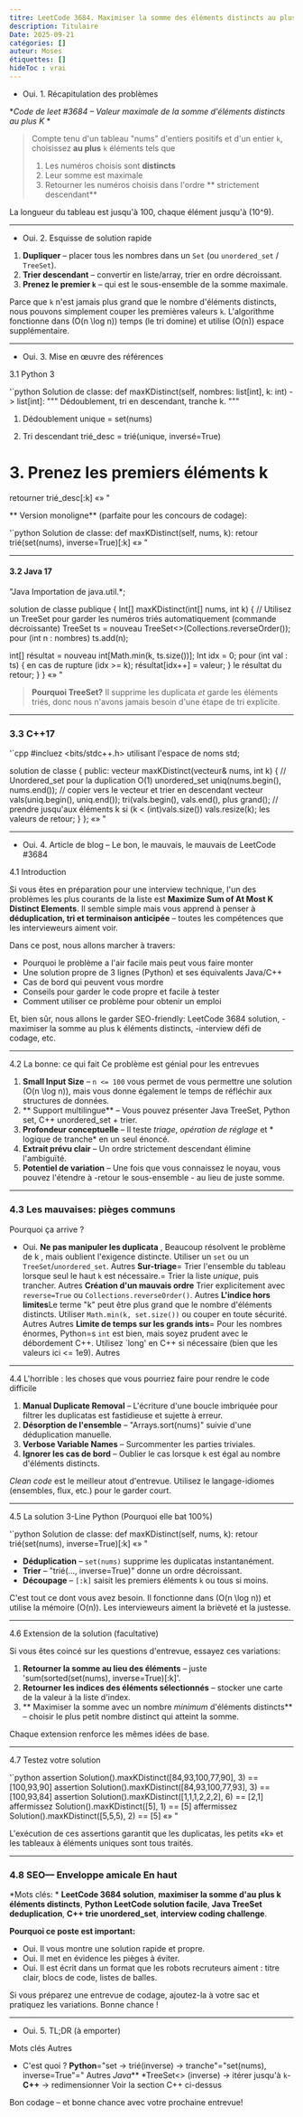 ```yaml
---
titre: LeetCode 3684. Maximiser la somme des éléments distincts au plus K -
description: Titulaire
Date: 2025-09-21
catégories: []
auteur: Moses
étiquettes: []
hideToc : vrai
---
```

- Oui. 1. Récapitulation des problèmes

**Code de leet #3684 – Valeur maximale de la somme d'éléments distincts au plus K* *

> Compte tenu d'un tableau "nums" d'entiers positifs et d'un entier `k`, choisissez **au plus** `k` éléments tels que
> 1. Les numéros choisis sont **distincts**
> 2. Leur somme est maximale
> 3. Retourner les numéros choisis dans l'ordre ** strictement descendant**

La longueur du tableau est jusqu'à 100, chaque élément jusqu'à \(10^9\).

---

- Oui. 2. Esquisse de solution rapide

1. **Dupliquer** – placer tous les nombres dans un `Set` (ou `unordered_set` / `TreeSet`).
2. **Trier descendant** – convertir en liste/array, trier en ordre décroissant.
3. **Prenez le premier `k`** – qui est le sous-ensemble de la somme maximale.

Parce que `k` n'est jamais plus grand que le nombre d'éléments distincts, nous pouvons simplement couper les premières valeurs `k`.
L'algorithme fonctionne dans \(O(n \log n)\) temps (le tri domine) et utilise \(O(n)\) espace supplémentaire.

---

- Oui. 3. Mise en œuvre des références

3.1 Python 3

'`python
Solution de classe:
def maxKDistinct(self, nombres: list[int], k: int) -> list[int]:
"""
Dédoublement, tri en descendant, tranche k.
"""
1. Dédoublement
unique = set(nums)

2. Tri descendant
trié_desc = trié(unique, inversé=True)

# 3. Prenez les premiers éléments k
retourner trié_desc[:k]
«» "

** Version monoligne** (parfaite pour les concours de codage):

'`python
Solution de classe:
def maxKDistinct(self, nums, k):
retour trié(set(nums), inverse=True)[:k]
«» "

---

#### 3.2 Java 17

"Java
Importation de java.util.*;

solution de classe publique {
Int[] maxKDistinct(int[] nums, int k) {
// Utilisez un TreeSet pour garder les numéros triés automatiquement (commande décroissante)
TreeSet<Integer> ts = nouveau TreeSet<>(Collections.reverseOrder());
pour (int n : nombres) ts.add(n);

int[] résultat = nouveau int[Math.min(k, ts.size())];
Int idx = 0;
pour (int val : ts) {
en cas de rupture (idx >= k);
résultat[idx++] = valeur;
}
le résultat du retour;
}
}
«» "

> **Pourquoi TreeSet?**
> Il supprime les duplicata *et* garde les éléments triés, donc nous n'avons jamais besoin d'une étape de tri explicite.

---

### 3.3 C++17

'`cpp
#incluez <bits/stdc++.h>
utilisant l'espace de noms std;

solution de classe {
public:
vecteur<int> maxKDistinct(vecteur<int>& nums, int k) {
// Unordered_set pour la duplication O(1)
unordered_set<int> uniq(nums.begin(), nums.end());
// copier vers le vecteur et trier en descendant
vecteur<int> vals(uniq.begin(), uniq.end());
tri(vals.begin(), vals.end(), plus grand<int>();
// prendre jusqu'aux éléments k
si (k < (int)vals.size()) vals.resize(k);
les valeurs de retour;
}
};
«» "

---

- Oui. 4. Article de blog – Le bon, le mauvais, le mauvais de LeetCode #3684

4.1 Introduction

Si vous êtes en préparation pour une interview technique, l'un des problèmes les plus courants de la liste est **Maximize Sum of At Most K Distinct Elements**. Il semble simple mais vous apprend à penser à **déduplication, tri et terminaison anticipée** – toutes les compétences que les intervieweurs aiment voir.

Dans ce post, nous allons marcher à travers:

- Pourquoi le problème a l'air facile mais peut vous faire monter
- Une solution propre de 3 lignes (Python) et ses équivalents Java/C++
- Cas de bord qui peuvent vous mordre
- Conseils pour garder le code propre et facile à tester
- Comment utiliser ce problème pour obtenir un emploi

Et, bien sûr, nous allons le garder SEO-friendly: LeetCode 3684 solution, -maximiser la somme au plus k éléments distincts, -interview défi de codage, etc.

---

4.2 La bonne: ce qui fait Ce problème est génial pour les entrevues

1. **Small Input Size** – `n <= 100` vous permet de vous permettre une solution \(O(n \log n)\), mais vous donne également le temps de réfléchir aux structures de données.
2. ** Support multilingue** – Vous pouvez présenter Java TreeSet, Python set, C++ unordered_set + trier.
3. **Profondeur conceptuelle** – Il teste *triage*, *opération de réglage* et * logique de tranche* en un seul énoncé.
4. **Extrait prévu clair** – Un ordre strictement descendant élimine l'ambiguïté.
5. **Potentiel de variation** – Une fois que vous connaissez le noyau, vous pouvez l'étendre à -retour le sous-ensemble - au lieu de juste somme.

---

### 4.3 Les mauvaises: pièges communs

Pourquoi ça arrive ?
- Oui.
**Ne pas manipuler les duplicata** , Beaucoup résolvent le problème de k , mais oublient l'exigence distincte. Utiliser un `set` ou un `TreeSet`/`unordered_set`. Autres
**Sur-triage**= Trier l'ensemble du tableau lorsque seul le haut `k` est nécessaire.= Trier la liste *unique*, puis trancher. Autres
**Création d'un mauvais ordre** Trier explicitement avec `reverse=True` ou `Collections.reverseOrder()`. Autres
**L'indice hors limites**Le terme "k" peut être plus grand que le nombre d'éléments distincts. Utiliser `Math.min(k, set.size())` ou couper en toute sécurité. Autres
Autres **Limite de temps sur les grands ints**= Pour les nombres énormes, Python=s `int` est bien, mais soyez prudent avec le débordement C++. Utilisez `long' en C++ si nécessaire (bien que les valeurs ici <= 1e9). Autres

---

4.4 L'horrible : les choses que vous pourriez faire pour rendre le code difficile

1. **Manual Duplicate Removal** – L'écriture d'une boucle imbriquée pour filtrer les duplicatas est fastidieuse et sujette à erreur.
2. **Désorption de l'ensemble** – "Arrays.sort(nums)" suivie d'une déduplication manuelle.
3. **Verbose Variable Names** – Surcommenter les parties triviales.
4. **Ignorer les cas de bord** – Oublier le cas lorsque `k` est égal au nombre d'éléments distincts.

*Clean code* est le meilleur atout d'entrevue. Utilisez le langage-idiomes (ensembles, flux, etc.) pour le garder court.

---

4.5 La solution 3-Line Python (Pourquoi elle bat 100%)

'`python
Solution de classe:
def maxKDistinct(self, nums, k):
retour trié(set(nums), inverse=True)[:k]
«» "

- **Déduplication** – `set(nums)` supprime les duplicatas instantanément.
- **Trier** – "trié(..., inverse=True)" donne un ordre décroissant.
- **Découpage** – `[:k]` saisit les premiers éléments `k` ou tous si moins.

C'est tout ce dont vous avez besoin. Il fonctionne dans \(O(n \log n)\) et utilise la mémoire \(O(n)\). Les intervieweurs aiment la brièveté et la justesse.

---

4.6 Extension de la solution (facultative)

Si vous êtes coincé sur les questions d'entrevue, essayez ces variations:

1. **Retourner la somme au lieu des éléments** – juste 'sum(sorted(set(nums), inverse=True)[:k]'.
2. **Retourner les indices des éléments sélectionnés** – stocker une carte de la valeur à la liste d'index.
3. ** Maximiser la somme avec un nombre *minimum* d'éléments distincts** – choisir le plus petit nombre distinct qui atteint la somme.

Chaque extension renforce les mêmes idées de base.

---

4.7 Testez votre solution

'`python
assertion Solution().maxKDistinct([84,93,100,77,90], 3) == [100,93,90]
assertion Solution().maxKDistinct([84,93,100,77,93], 3) == [100,93,84]
assertion Solution().maxKDistinct([1,1,1,2,2,2], 6) == [2,1]
affermissez Solution().maxKDistinct([5], 1) == [5]
affermissez Solution().maxKDistinct([5,5,5), 2) == [5]
«» "

L'exécution de ces assertions garantit que les duplicatas, les petits «k» et les tableaux à éléments uniques sont tous traités.

---

### 4.8 SEO— Enveloppe amicale En haut

*Mots clés: * **LeetCode 3684 solution**, **maximiser la somme d'au plus k éléments distincts**, **Python LeetCode solution facile**, **Java TreeSet deduplication**, **C++ trie unordered_set**, **interview coding challenge**.

**Pourquoi ce poste est important:**
- Oui. Il vous montre une solution rapide et propre.
- Oui. Il met en évidence les pièges à éviter.
- Oui. Il est écrit dans un format que les robots recruteurs aiment : titre clair, blocs de code, listes de balles.

Si vous préparez une entrevue de codage, ajoutez-la à votre sac et pratiquez les variations. Bonne chance !

---

- Oui. 5. TL;DR (à emporter)

Mots clés Autres
- C'est quoi ?
**Python**="set → trié(inverse) → tranche"="set(nums), inverse=True"=" Autres
*Java*** *TreeSet<> (inverse) → itérer jusqu'à `k`-
**C++** → redimensionner Voir la section C++ ci-dessus

Bon codage – et bonne chance avec votre prochaine entrevue!